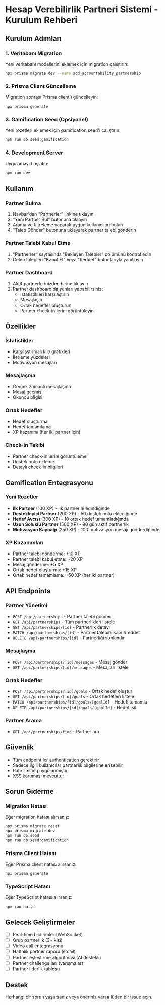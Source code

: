 # Hesap Verebilirlik Partneri Sistemi - Kurulum Rehberi

## Kurulum Adımları

### 1. Veritabanı Migration

Yeni veritabanı modellerini eklemek için migration çalıştırın:

```bash
npx prisma migrate dev --name add_accountability_partnership
```

### 2. Prisma Client Güncelleme

Migration sonrası Prisma client'ı güncelleyin:

```bash
npx prisma generate
```

### 3. Gamification Seed (Opsiyonel)

Yeni rozetleri eklemek için gamification seed'i çalıştırın:

```bash
npm run db:seed:gamification
```

### 4. Development Server

Uygulamayı başlatın:

```bash
npm run dev
```

## Kullanım

### Partner Bulma

1. Navbar'dan "Partnerler" linkine tıklayın
2. "Yeni Partner Bul" butonuna tıklayın
3. Arama ve filtreleme yaparak uygun kullanıcıları bulun
4. "Talep Gönder" butonuna tıklayarak partner talebi gönderin

### Partner Talebi Kabul Etme

1. "Partnerler" sayfasında "Bekleyen Talepler" bölümünü kontrol edin
2. Gelen talepleri "Kabul Et" veya "Reddet" butonlarıyla yanıtlayın

### Partner Dashboard

1. Aktif partnerlerinizden birine tıklayın
2. Partner dashboard'da şunları yapabilirsiniz:
   - İstatistikleri karşılaştırın
   - Mesajlaşın
   - Ortak hedefler oluşturun
   - Partner check-in'lerini görüntüleyin

## Özellikler

### İstatistikler

- Karşılaştırmalı kilo grafikleri
- İlerleme yüzdeleri
- Motivasyon mesajları

### Mesajlaşma

- Gerçek zamanlı mesajlaşma
- Mesaj geçmişi
- Okundu bilgisi

### Ortak Hedefler

- Hedef oluşturma
- Hedef tamamlama
- XP kazanımı (her iki partner için)

### Check-in Takibi

- Partner check-in'lerini görüntüleme
- Destek notu ekleme
- Detaylı check-in bilgileri

## Gamification Entegrasyonu

### Yeni Rozetler

- **İlk Partner** (100 XP) - İlk partnerini edindiğinde
- **Destekleyici Partner** (200 XP) - 50 destek notu eklediğinde
- **Hedef Avcısı** (300 XP) - 10 ortak hedef tamamladığında
- **Uzun Soluklu Partner** (500 XP) - 90 gün aktif partnerlik
- **Motivasyon Kaynağı** (250 XP) - 100 motivasyon mesajı gönderdiğinde

### XP Kazanımları

- Partner talebi gönderme: +10 XP
- Partner talebi kabul etme: +20 XP
- Mesaj gönderme: +5 XP
- Ortak hedef oluşturma: +15 XP
- Ortak hedef tamamlama: +50 XP (her iki partner)

## API Endpoints

### Partner Yönetimi

- `POST /api/partnerships` - Partner talebi gönder
- `GET /api/partnerships` - Tüm partnerlikleri listele
- `GET /api/partnerships/[id]` - Partnerlik detayı
- `PATCH /api/partnerships/[id]` - Partner talebini kabul/reddet
- `DELETE /api/partnerships/[id]` - Partnerliği sonlandır

### Mesajlaşma

- `POST /api/partnerships/[id]/messages` - Mesaj gönder
- `GET /api/partnerships/[id]/messages` - Mesajları listele

### Ortak Hedefler

- `POST /api/partnerships/[id]/goals` - Ortak hedef oluştur
- `GET /api/partnerships/[id]/goals` - Ortak hedefleri listele
- `PATCH /api/partnerships/[id]/goals/[goalId]` - Hedefi tamamla
- `DELETE /api/partnerships/[id]/goals/[goalId]` - Hedefi sil

### Partner Arama

- `GET /api/partnerships/find` - Partner ara

## Güvenlik

- Tüm endpoint'ler authentication gerektirir
- Sadece ilgili kullanıcılar partnerlik bilgilerine erişebilir
- Rate limiting uygulanmıştır
- XSS koruması mevcuttur

## Sorun Giderme

### Migration Hatası

Eğer migration hatası alırsanız:

```bash
npx prisma migrate reset
npx prisma migrate dev
npm run db:seed
npm run db:seed:gamification
```

### Prisma Client Hatası

Eğer Prisma client hatası alırsanız:

```bash
npx prisma generate
```

### TypeScript Hatası

Eğer TypeScript hatası alırsanız:

```bash
npm run build
```

## Gelecek Geliştirmeler

- [ ] Real-time bildirimler (WebSocket)
- [ ] Grup partnerlik (3+ kişi)
- [ ] Video call entegrasyonu
- [ ] Haftalık partner raporu (email)
- [ ] Partner eşleştirme algoritması (AI destekli)
- [ ] Partner challenge'ları (yarışmalar)
- [ ] Partner liderlik tablosu

## Destek

Herhangi bir sorun yaşarsanız veya öneriniz varsa lütfen bir issue açın.

